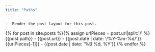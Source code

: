 ```yaml
---
title: "Paths"
---
```


<script>
var urlArray = {};
var pathArray = {};
var oldUrlArray = {};
</script>
    -- Render the post layout for this post.
{% for post in site.posts %}{% assign urlPieces = post.url|split:'/' %}
    {{post.path}} - {{post.url}} - {{post.date | date: '/%Y-%m-%d/'}}{{urlPieces[-1]}} - {{post.date | date: '%B %d, %Y'}}
{% endfor %}
